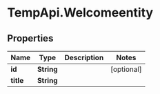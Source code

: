 # TempApi.Welcomeentity

## Properties

Name | Type | Description | Notes
------------ | ------------- | ------------- | -------------
**id** | **String** |  | [optional] 
**title** | **String** |  | 


